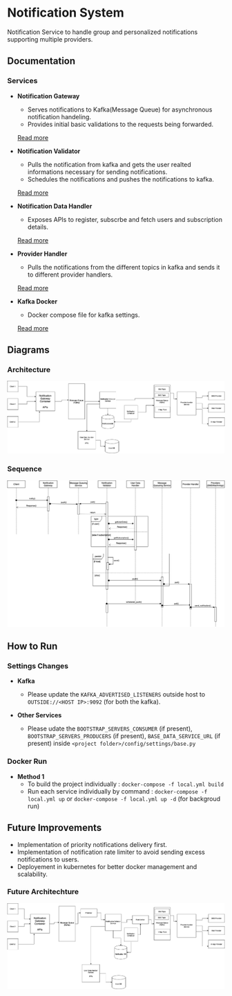 # Notification System

Notification Service to handle group and personalized notifications supporting multiple providers.

## Documentation

### Services

- **Notification Gateway** 
  - Serves notifications to Kafka(Message Queue) for asynchronous notification handeling.
  - Provides initial basic validations to the requests being forwarded.
  
  [Read more](https://github.com/Vermasoumitra020/notification_system/blob/master/notification_gateway/README.rst)
 
- **Notification Validator**
  - Pulls the notification from kafka and gets the user realted informations necessary for sending notifications.
  - Schedules the notifications and pushes the notifications to kafka.
  
  [Read more](https://github.com/Vermasoumitra020/notification_system/blob/master/notification_validator/README.rst)
  
- **Notification Data Handler**
  - Exposes APIs to register, subscrbe and fetch users and subscription details.
  
  [Read more](https://github.com/Vermasoumitra020/notification_system/blob/master/notification_data_handler/README.rst)
  
- **Provider Handler**
  - Pulls the notifications from the different topics in kafka and sends it to different provider handlers.
  
  [Read more](https://github.com/Vermasoumitra020/notification_system/blob/master/provider_handler/README.rst)
  
- **Kafka Docker**
  - Docker compose file for kafka settings.
  
  [Read more](https://github.com/Vermasoumitra020/notification_system/blob/master/kafka_docker)
  


## Diagrams

### Architecture

![Architectural diagram](https://github.com/Vermasoumitra020/notification_system/blob/master/diagrams/Notification%20Service%20V1.jpg)

### Sequence

![Sequence diagram](https://github.com/Vermasoumitra020/notification_system/blob/master/diagrams/Sequence%20Diagram%20V1.jpg)


## How to Run

### Settings Changes

- **Kafka**
  - Please update the `KAFKA_ADVERTISED_LISTENERS` outside host to `OUTSIDE://<HOST IP>:9092` (for both the kafka).

- **Other Services**
  - Please udate the `BOOTSTRAP_SERVERS_CONSUMER` (if present), `BOOTSTRAP_SERVERS_PRODUCERS` (if present), `BASE_DATA_SERVICE_URL` (if present) inside `<project folder>/config/settings/base.py`
  
### Docker Run

- **Method 1**
  - To build the project individually : `docker-compose -f local.yml build`
  - Run each service individually by command : `docker-compose -f local.yml up` or `docker-compose -f local.yml up -d` (for backgroud run)
  



## Future Improvements

- Implementation of priority notifications delivery first.
- Implementation of notification rate limiter to avoid sending excess notifications to users.
- Deployement in kubernetes for better docker management and scalability.

### Future Architechture

![Architectural diagram](https://github.com/Vermasoumitra020/notification_system/blob/master/diagrams/Notification%20Service%20V2.jpg)



  



  
